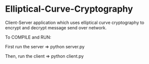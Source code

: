 # Elliptical-Curve-Cryptography

Client-Server application which uses elliptical curve cryptography to encrypt and decrypt message send over network.

To COMPILE and RUN:

First run the server
=> python server.py

Then, run the client
=> python client.py
